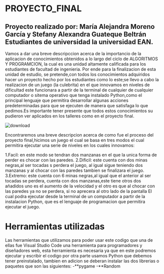 # PROYECTO_FINAL

## Proyecto realizado por: María Alejandra Moreno García y Stefany Alexandra Guateque Beltrán Estudiantes de universidad la universidad EAN.

Vamos a dar una breve descripccion acerca de la importancio de la aplicacion de conocimientos obtenidos a lo largo del ciclo de ALGORITMOS Y PROGRAMCION, la cual es una unidad altamente calificada para los estudiantes de facultad de ingenieria.
Por ende para la finalizacion de esta unidad de estudio, se pretende,con todos los conocimientos adquiridos hacer un proyecto hecho por los estudiantes como lo este;se llevo a cabo la realizacion de un juego (la culebrita) en el que innovamos en niveles de dificultad este  funcionara a partir de la terminal de cualquier de cualquier computador o sitema operativo que tenga instalado Python,como el principal lenguaje que permitira desarrollar algunas acciones predeterminadas para que se ejecuten de manera que satisfaga lo que pedimos.Es importante tener presente que todos estos conocimientos su pudieron ver aplicados en los talleres como en el proyecto final.

![download](https://user-images.githubusercontent.com/109982460/191057358-d66a088a-19fe-478c-b35d-fdd26e4cbb68.png)

Encontraremos una breve descripcion acerca de como fue el proceso del proyecto final,hicimos un juego el cual se basa en tres modos el cual permitira ejecutar una serie de niveles en los cuales innovamos:

1.Facil: en este modo se tendran dos manzanas en el que la unica forma de perder es chocar con las paredes.
2.Dificil: este cuenta con dos minas negras,al ser tocadas s perdera el juego, al igual sigue teniendo dos manzanas y al chocar con las paredes tambien se finalizara el juego.
3.Extremo: este cuenta con 6 minas negras,al igual que el anterior al ser tocadas se perdera, cuenta con dos manzanas,este tiene otros dos añadidos uno es el aumento de la velocidad y el otro es que al chocar con las paredes ya no se perdera, si no aprecera al otro lado de la pantalla 
El cual podra ejecutar desde la terminal de un computador a partir de  la instalacion Python, que es el lenguaje de programacion que permitira ejecutar el juego.

# Herramientas utilizadas 
Las herramientas que utilizamos para poder usar este codigo que una de ellas fue Visual Studio Code una herramienta para programadores y diseñadores web, esta herramienta es necesaria ya que en este podremos ejecutar y escribir el codigo por otra parte usamos Python que debemos tener preinstalado, tambien en adicion se deberan instalar las dos librerias o paquetes que son las siguientes:
-**pygame
-**Random





